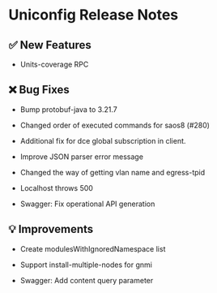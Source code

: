 # Uniconfig  Release Notes 
 
## :white_check_mark: New Features 
 
 - Units-coverage RPC
 
## :x: Bug Fixes 
 
 - Bump protobuf-java to 3.21.7
 
 - Changed order of executed commands for saos8 (#280)
 
 - Additional fix for dce global subscription in client.
 
 - Improve JSON parser error message
 
 - Changed the way of getting vlan name and egress-tpid
 
 - Localhost throws 500
 
 - Swagger: Fix operational API generation
 
## :bulb: Improvements 
 
 - Create modulesWithIgnoredNamespace list
 
 - Support install-multiple-nodes for gnmi
 
 - Swagger: Add content query parameter
 
